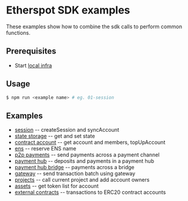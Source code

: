 # Etherspot SDK examples

These examples show how to combine the sdk calls to perform common functions.

## Prerequisites

* Start [local infra](https://github.com/etherspot/etherspot-infra) 

## Usage

```bash
$ npm run <example name> # eg. 01-session
```

## Examples
* [session](./src/01-session.ts) -- createSession and syncAccount
* [state storage](./src/02-state-storage.ts) -- get and set state
* [contract account](./src/03-contract-account.ts) -- get account and members, topUpAccount
* [ens](./src/04-ens.ts) -- reserve ENS name
* [p2p payments](./src/05-p2p-payments.ts) -- send payments across a payment channel
* [payment hub](./src/06-payment-hub.ts) -- deposits and payments in a payment hub
* [payment hub bridge](./src/07-payment-hub-bridge.ts) -- payments across a bridge
* [gateway](./src/08-gateway.ts) -- send transaction batch using gateway
* [projects](./src/09-projects.ts) -- call current project and add account owners
* [assets](./src/10-assets.ts) -- get token list for account
* [external contracts](./src/11-external-contracts.ts) -- transactions to ERC20 contract accounts
